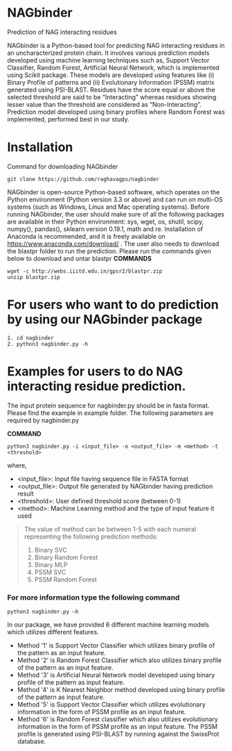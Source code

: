# NAGbinder
Prediction of NAG interacting residues

NAGbinder is a Python-based tool for predicting NAG interacting residues in an uncharacterized protein chain. It involves various prediction models developed using machine learning techniques such as, Support Vector Classifier, Random Forest, Artificial Neural Network, which is implemented using Scikit package. These models are developed using features like (i) Binary Profile of patterns and (ii) Evolutionary Information (PSSM) matrix generated using PSI-BLAST.
Residues have the score equal or above the selected threshold are said to be “Interacting” whereas residues showing lesser value than the threshold are considered as “Non-Interacting”. Prediction model developed using binary profiles where Random Forest was implemented, performed best in our study.

# Installation

Command for downloading NAGbinder
```
git clone https://github.com/raghavagps/nagbinder
```

NAGbinder is open-source Python-based software, which operates on the Python environment (Python version 3.3 or above) and can run on multi-OS systems (such as Windows, Linux and Mac operating systems). Before running NAGbinder, the user should make sure of all the following packages are available in their Python environment: sys, wget, os, shutil, scipy, numpy(), pandas(), sklearn version 0.19.1, math and re. Installation of Anaconda is recommended, and it is freely available on https://www.anaconda.com/download/ . 
The user also needs to download the blastpr folder to run the prediction. Please run the commands given below to download and untar blastpr
**COMMANDS**
```
wget -c http://webs.iiitd.edu.in/gpsr2/blastpr.zip 
unzip blastpr.zip
```
# For users who want to do prediction by using our NAGbinder package 

```
1. cd nagbinder
2. python3 nagbinder.py -h
```

# Examples for users to do NAG interacting residue prediction.

The input protein sequence for nagbinder.py should be in fasta format. Please find the example in example folder. The following parameters are required by nagbinder.py

**COMMAND**
```
python3 nagbinder.py -i <input_file> -o <output_file> -m <method> -t <threshold>
```
where,
-	<input_file>: Input file having sequence file in FASTA format
-	<output_file>: Output file generated by NAGbinder having prediction result
- \<threshold>: User defined threshold score (between 0-1)
- \<method>: Machine Learning method and the type of input feature it used
> The value of method can be between 1-5 with each numeral representing the following prediction methods:
>1. Binary SVC
>2. Binary Random Forest
>3. Binary MLP
>4. PSSM SVC
>5. PSSM Random Forest


### For more information type the following command
```
python3 nagbinder.py –h
```

In our package, we have provided 6 different machine learning models which utilizes different features. 
- Method '1' is Support Vector Classifier which utilizes binary profile of the pattern as an input feature.
- Method '2' is Random Forest Classifier which also utilizes binary profile of the pattern as an input feature. 
- Method '3' is Artificial Neural Network model developed using binary profile of the pattern as input feature. 
- Method '4' is K Nearest Neighbor method developed using binary profile of the pattern as input feature.
- Method '5' is Support Vector Classifier which utilizes evolutionary information in the form of PSSM profile as an input feature.
- Method '6' is Random Forest classifier which also utilizes evolutionary information in the form of PSSM profile as an input feature. The PSSM profile is generated using PSI-BLAST by running against the SwissProt database.

